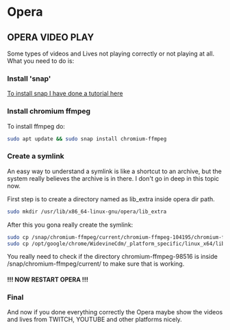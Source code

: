 # Opera

## OPERA VIDEO PLAY

Some types of videos and Lives not playing correctly or not playing at all.
What you need to do is:

### Install 'snap'
[To install snap I have done a tutorial here](../snap/README.md)

### Install chromium ffmpeg
To install ffmpeg do:

```sh
sudo apt update && sudo snap install chromium-ffmpeg
```

### Create a symlink
An easy way to understand a symlink is like a shortcut to an archive, but the system really believes the archive is in there. I don't go in deep in this topic now.

First step is to create a directory named as lib_extra inside opera dir path.

```sh
sudo mkdir /usr/lib/x86_64-linux-gnu/opera/lib_extra
```

After this you gona really create the symlink:

```sh
sudo cp /snap/chromium-ffmpeg/current/chromium-ffmpeg-104195/chromium-ffmpeg/libffmpeg.so /usr/lib/x86_64-linux-gnu/opera/lib_extra
sudo cp /opt/google/chrome/WidevineCdm/_platform_specific/linux_x64/libwidevinecdm.so /opt/google/chrome/libwidevinecdm.so

```

You really need to check if the directory chromium-ffmpeg-98516 is inside /snap/chromium-ffmpeg/current/ to make sure that is working.

#### !!! NOW RESTART OPERA !!!

### Final
And now if you done everything correctly the Opera maybe show the videos and lives from TWITCH, YOUTUBE and other platforms nicely.

